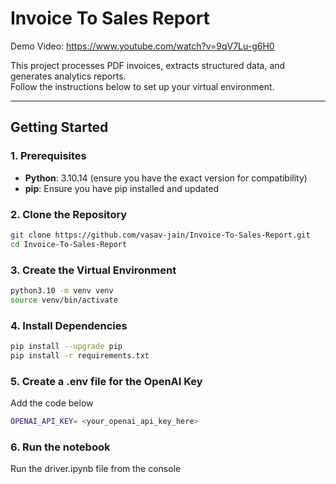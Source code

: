 # Invoice To Sales Report

Demo Video: https://www.youtube.com/watch?v=9qV7Lu-g6H0

This project processes PDF invoices, extracts structured data, and generates analytics reports.  
Follow the instructions below to set up your virtual environment.

---

## Getting Started

### 1. Prerequisites

- **Python**: 3.10.14 (ensure you have the exact version for compatibility)
- **pip**: Ensure you have pip installed and updated

### 2. Clone the Repository

```bash
git clone https://github.com/vasav-jain/Invoice-To-Sales-Report.git
cd Invoice-To-Sales-Report
```

### 3. Create the Virtual Environment
```bash
python3.10 -m venv venv
source venv/bin/activate
```

### 4. Install Dependencies
```bash
pip install --upgrade pip
pip install -r requirements.txt
```

### 5. Create a .env file for the OpenAI Key
Add the code below
```bash
OPENAI_API_KEY= <your_openai_api_key_here>
```

### 6. Run the notebook
Run the driver.ipynb file from the console

